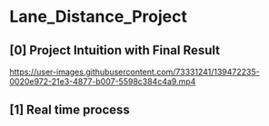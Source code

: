 # Lane_Distance_Project

## [0] Project Intuition with Final Result

https://user-images.githubusercontent.com/73331241/139472235-0020e972-21e3-4877-b007-5598c384c4a9.mp4


## [1] Real time process
